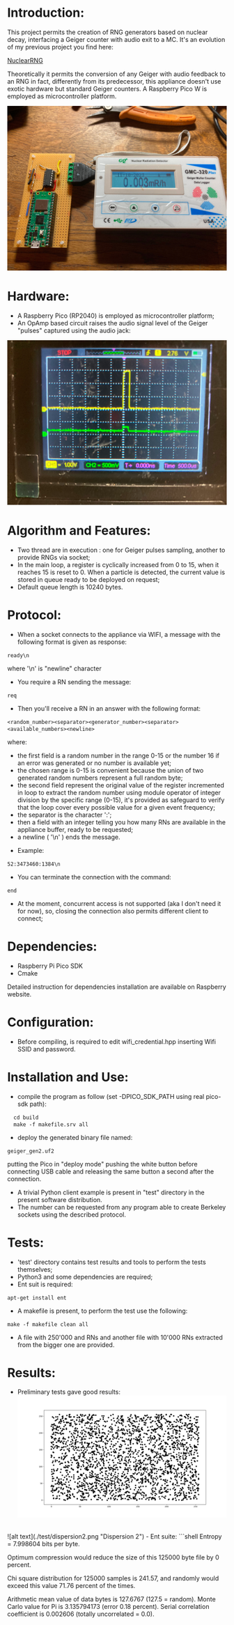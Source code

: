 Introduction:
=============

This project permits the creation of RNG generators based on nuclear decay,  interfacing  a Geiger counter with audio exit to a MC. It's an evolution of my previous project you find here:

[NuclearRNG](https://github.com/gbonacini/nuclear_random_number_generator)

Theoretically it permits the conversion of any Geiger with audio feedback to an RNG in fact, differently from its predecessor, this appliance doesn't use exotic hardware but standard Geiger counters. A Raspberry Pico W is employed as microcontroller platform.

![alt text](./screenshots/appliance.jpg "Appliance")

Hardware:
=========

* A Raspberry Pico (RP2040) is employed as microcontroller platform;
* An OpAmp based circuit raises the audio signal level of the Geiger "pulses" captured using the audio jack:

![alt text](./screenshots/ampl.jpg "Amplifier")

Algorithm and Features:
=======================

* Two thread are in execution : one for Geiger pulses sampling, another to provide RNGs via socket;
* In the main loop, a register is cyclically increased from 0 to 15, when it reaches 15 is reset to 0. When a particle is detected, the current value is stored in queue ready to be deployed on request;
* Default queue length is 10240 bytes.

Protocol:
=========

* When a socket connects to the appliance via WIFI, a message with the following format is given as response:
```shell
ready\n
```
<sp><sp><sp>where '\n' is "newline" character
* You require a RN sending the message:
```shell
req
```
* Then you'll receive a RN in an answer with the following format:
```shell
<random_number><separator><generator_number><separator><available_numbers><newline>
```
<sp><sp><sp>where:
  - the first field is a random number in the range 0-15 or the number 16 if an error was generated or no number is available yet;
  - the chosen range is 0-15 is convenient because the union of two generated random numbers represent a full random byte;
  - the second field represent the original value of the register incremented in loop to extract the random number using module operator of integer division by the specific range (0-15), it's provided as safeguard to verify that the loop cover every possible value for a given event frequency;
  - the separator is the character ':';
  - then a field with an integer telling you how many RNs are available in the appliance buffer, ready to be requested;
  - a newline ( '\n' ) ends the message.
* Example:
```shell
52:3473460:1384\n
```

* You can terminate the connection with the command:
```shell
end
```
* At the moment, concurrent access is not supported (aka I don't need it for now), so, closing the connection also permits different client to connect;

Dependencies:
=============

* Raspberry Pi Pico SDK
* Cmake

Detailed instruction for dependencies installation are available on Raspberry website.

Configuration:
==============

* Before compiling, is required to edit wifi_credential.hpp inserting Wifi SSID and password.

Installation and Use:
=====================

- compile the program as follow (set -DPICO_SDK_PATH using real pico-sdk path):
```shell
  cd build
  make -f makefile.srv all
```
- deploy the generated binary file named:
```shell
geiger_gen2.uf2 
```
  putting the Pico in "deploy mode" pushing the white button before connecting USB cable and releasing the same button a second after the connection.
- A trivial Python client example is present in "test" directory in the present software distribution.
- The number can be requested from any program able to create Berkeley sockets using the described protocol.

Tests:
======

- 'test' directory contains test results and tools to perform the  tests themselves;
- Python3 and some dependencies are required;
- Ent suit is required:
```shell
apt-get install ent
```
- A makefile is present, to perform the test use the following:
```shell
make -f makefile clean all
```
- A file with 250'000 and RNs and another file with 10'000 RNs extracted from the bigger one are provided.

Results:
========

- Preliminary tests gave good results:
![alt text](./test/dispersion1.png "Dispersion")
<BR>
![alt text](./test/dispersion2.png "Dispersion 2")
- Ent suite:
```shell
Entropy = 7.998604 bits per byte.

Optimum compression would reduce the size
of this 125000 byte file by 0 percent.

Chi square distribution for 125000 samples is 241.57, and randomly
would exceed this value 71.76 percent of the times.

Arithmetic mean value of data bytes is 127.6767 (127.5 = random).
Monte Carlo value for Pi is 3.135794173 (error 0.18 percent).
Serial correlation coefficient is 0.002606 (totally uncorrelated = 0.0).
```
